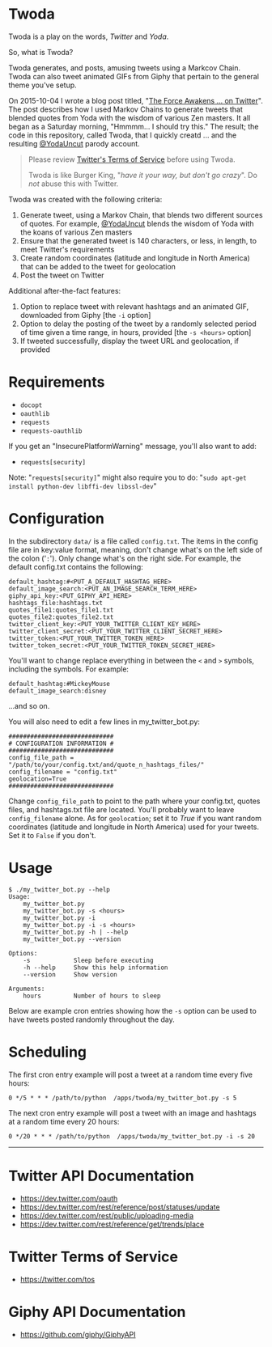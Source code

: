 Twoda
=====
Twoda is a play on the words, *Twitter* and *Yoda*.

So, what is Twoda?

Twoda generates, and posts, amusing tweets using a Markcov Chain. Twoda can also tweet animated GIFs from Giphy that pertain to the general theme you've setup.

On 2015-10-04 I wrote a blog post titled, "[The Force Awakens ... on Twitter](http://blog.zenone.org/2015/10/the-force-awakens-on-twitter.html)". The post describes how I used Markov Chains to generate tweets that blended quotes from Yoda with the wisdom of various Zen masters. It all began as a Saturday morning, "Hmmmm... I should try this." The result; the code in this repository, called Twoda, that I quickly creatd ... and the resulting [@YodaUncut](https://twitter.com/yodauncut) parody account.

> Please review [Twitter's Terms of Service](https://twitter.com/tos) before using Twoda. 
> 
> Twoda is like Burger King, "*have it your way, but don't go crazy*".
> Do *not* abuse this with Twitter.

Twoda was created with the following criteria:

  1. Generate tweet, using a Markov Chain, that blends two different sources of quotes. For example, [@YodaUncut](https://twitter.com/yodauncut)  blends the wisdom of Yoda with the koans of various Zen masters
  2. Ensure that the generated tweet is 140 characters, or less, in length, to meet Twitter's requirements
  3. Create random coordinates (latitude and longitude in North America) that can be added to the tweet for geolocation
  4. Post the tweet on Twitter 

Additional after-the-fact features:

  1. Option to replace tweet with relevant hashtags and an animated GIF, downloaded from Giphy [the `-i` option]
  2. Option to delay the posting of the tweet by a randomly selected period of time given a time range, in hours, provided [the `-s <hours>`  option]
  3. If tweeted successfully, display the tweet URL and geolocation, if provided

Requirements
===========
 - `docopt`
 - `oauthlib`
 - `requests`
 - `requests-oauthlib`

If you get an "InsecurePlatformWarning" message, you'll also want to add:

 - `requests[security]`

Note: "`requests[security]`" might also require you to do: "`sudo apt-get install python-dev libffi-dev libssl-dev`"

Configuration
===========
In the subdirectory `data/` is a file called `config.txt`. The items in the config file are in key:value format, meaning, don't change what's on the left side of the colon ('`:`'). Only change what's on the right side. For example, the default config.txt contains the following:

    default_hashtag:#<PUT_A_DEFAULT_HASHTAG_HERE>
    default_image_search:<PUT_AN_IMAGE_SEARCH_TERM_HERE>
    giphy_api_key:<PUT_GIPHY_API_HERE>
    hashtags_file:hashtags.txt
    quotes_file1:quotes_file1.txt
    quotes_file2:quotes_file2.txt
    twitter_client_key:<PUT_YOUR_TWITTER_CLIENT_KEY_HERE>
    twitter_client_secret:<PUT_YOUR_TWITTER_CLIENT_SECRET_HERE>
    twitter_token:<PUT_YOUR_TWITTER_TOKEN_HERE>
    twitter_token_secret:<PUT_YOUR_TWITTER_TOKEN_SECRET_HERE>

You'll want to change replace everything in between the `<` and `>` symbols, including the symbols. For example:

    default_hashtag:#MickeyMouse  
    default_image_search:disney

...and so on.

You will also need to edit a few lines in my_twitter_bot.py:

    #############################
    # CONFIGURATION INFORMATION #
    #############################
    config_file_path = "/path/to/your/config.txt/and/quote_n_hashtags_files/"
    config_filename = "config.txt"
    geolocation=True
    #############################

Change `config_file_path` to point to the path where your config.txt, quotes files, and hashtags.txt file are located. You'll probably want to leave `config_filename` alone.  As for `geolocation`;  set it to *True* if you want random coordinates (latitude and longitude in North America) used for your tweets. Set it to `False` if you don't.

Usage
=====

    $ ./my_twitter_bot.py --help
    Usage:
        my_twitter_bot.py
        my_twitter_bot.py -s <hours>
        my_twitter_bot.py -i
        my_twitter_bot.py -i -s <hours>
        my_twitter_bot.py -h | --help
        my_twitter_bot.py --version
    
    Options:
        -s            Sleep before executing
        -h --help     Show this help information
        --version     Show version
    
    Arguments:
        hours         Number of hours to sleep

Below are example cron entries showing how the `-s` option can be used to have tweets posted randomly throughout the day.

Scheduling
=========
The first cron entry example will post a tweet at a random time every five hours:

    0 */5 * * * /path/to/python  /apps/twoda/my_twitter_bot.py -s 5

The next cron entry example will post a tweet with an image and hashtags at a random time every 20 hours:

    0 */20 * * * /path/to/python  /apps/twoda/my_twitter_bot.py -i -s 20

----------

Twitter API Documentation
======================
 - https://dev.twitter.com/oauth
 - https://dev.twitter.com/rest/reference/post/statuses/update
 - https://dev.twitter.com/rest/public/uploading-media
 - https://dev.twitter.com/rest/reference/get/trends/place

Twitter Terms of Service
====================
 - https://twitter.com/tos

Giphy API Documentation
=====================
 - https://github.com/giphy/GiphyAPI